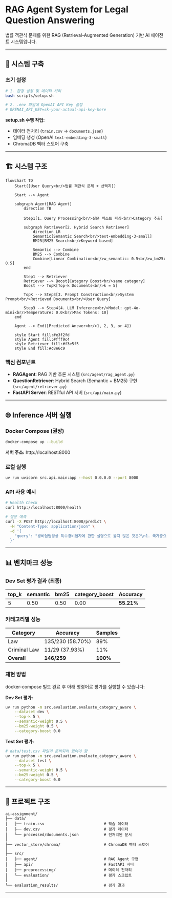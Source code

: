 # RAG Agent System for Legal Question Answering

법률 객관식 문제를 위한 RAG (Retrieval-Augmented Generation) 기반 AI 에이전트 시스템입니다.

---

## 🚀 시스템 구축

### 초기 설정

```bash
# 1. 환경 설정 및 데이터 처리
bash scripts/setup.sh

# 2. .env 파일에 OpenAI API Key 설정
# OPENAI_API_KEY=sk-your-actual-api-key-here
```

**setup.sh 수행 작업:**

- 데이터 전처리 (`train.csv` → `documents.json`)
- 임베딩 생성 (OpenAI `text-embedding-3-small`)
- ChromaDB 벡터 스토어 구축

---

## 🏗️ 시스템 구조

```mermaid
flowchart TD
    Start([User Query<br/>법률 객관식 문제 + 선택지])

    Start --> Agent

    subgraph Agent[RAG Agent]
        direction TB

        Step1[1. Query Processing<br/>질문 텍스트 파싱<br/>Category 추출]

        subgraph Retriever[2. Hybrid Search Retriever]
            direction LR
            Semantic[Semantic Search<br/>text-embedding-3-small]
            BM25[BM25 Search<br/>Keyword-based]

            Semantic --> Combine
            BM25 --> Combine
            Combine[Linear Combination<br/>w_semantic: 0.5<br/>w_bm25: 0.5]
        end

        Step1 --> Retriever
        Retriever --> Boost[Category Boost<br/>same category]
        Boost --> TopK[Top-k Documents<br/>k = 5]

        TopK --> Step3[3. Prompt Construction<br/>System Prompt<br/>Retrieved Documents<br/>User Query]

        Step3 --> Step4[4. LLM Inference<br/>Model: gpt-4o-mini<br/>Temperature: 0.0<br/>Max Tokens: 10]
    end

    Agent --> End([Predicted Answer<br/>1, 2, 3, or 4])

    style Start fill:#e3f2fd
    style Agent fill:#fff9c4
    style Retriever fill:#f3e5f5
    style End fill:#c8e6c9
```

### 핵심 컴포넌트

- **RAGAgent**: RAG 기반 추론 시스템 (`src/agent/rag_agent.py`)
- **QuestionRetriever**: Hybrid Search (Semantic + BM25) 구현 (`src/agent/retriever.py`)
- **FastAPI Server**: RESTful API 서버 (`src/api/main.py`)

---

## 🌐 Inference 서버 실행

### Docker Compose (권장)

```bash
docker-compose up --build
```

**서버 주소:** http://localhost:8000

### 로컬 실행

```bash
uv run uvicorn src.api.main:app --host 0.0.0.0 --port 8000
```

### API 사용 예시

```bash
# Health Check
curl http://localhost:8000/health

# 질문 예측
curl -X POST http://localhost:8000/predict \
  -H "Content-Type: application/json" \
  -d '{
    "query": "경비업법령상 특수경비업자에 관한 설명으로 옳지 않은 것은?\n1. 국가중요시설의 경비\n2. 공항 보안검색\n3. 일반 건물 경비\n4. 항만 경비"
  }'
```

---

## 📊 벤치마크 성능

### Dev Set 평가 결과 (최종)

| top_k | semantic | bm25 | category_boost | Accuracy   |
| ----- | -------- | ---- | -------------- | ---------- |
| 5     | 0.50     | 0.50 | 0.00           | **55.21%** |

### 카테고리별 성능

| Category     | Accuracy         | Samples  |
| ------------ | ---------------- | -------- |
| Law          | 135/230 (58.70%) | 89%      |
| Criminal Law | 11/29 (37.93%)   | 11%      |
| **Overall**  | **146/259**      | **100%** |

### 재현 방법

docker-compose 빌드 완료 후 아래 명령어로 평가를 실행할 수 있습니다:

**Dev Set 평가:**

```bash
uv run python -m src.evaluation.evaluate_category_aware \
    --dataset dev \
    --top-k 5 \
    --semantic-weight 0.5 \
    --bm25-weight 0.5 \
    --category-boost 0.0
```

**Test Set 평가:**

```bash
# data/test.csv 파일이 준비되어 있어야 함
uv run python -m src.evaluation.evaluate_category_aware \
    --dataset test \
    --top-k 5 \
    --semantic-weight 0.5 \
    --bm25-weight 0.5 \
    --category-boost 0.0
```

---

## 📁 프로젝트 구조

```
ai-assignment/
├── data/
│   ├── train.csv                          # 학습 데이터
│   ├── dev.csv                            # 평가 데이터
│   └── processed/documents.json           # 전처리된 문서
│
├── vector_store/chroma/                   # ChromaDB 벡터 스토어
│
├── src/
│   ├── agent/                             # RAG Agent 구현
│   ├── api/                               # FastAPI 서버
│   ├── preprocessing/                     # 데이터 전처리
│   └── evaluation/                        # 평가 스크립트
│
└── evaluation_results/                    # 평가 결과
```

---
